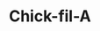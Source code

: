 ---
facebook: https://facebook.com/ChickfilA
instagram: https://instagram.com/chickfila
linkedin: https://linkedin.com/company/chick-fil-a-corporate/life
logohandle: chick-fil-a
sort: chickfila
title: Chick-fil-A
twitter: https://x.com/ChickfilA
website: https://www.chick-fil-a.com/
wikipedia: https://en.wikipedia.org/wiki/Chick-fil-A
youtube: https://youtube.com/user/chickfila
---